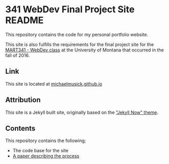 # 341 WebDev Final Project Site README

This repository contains the code for my personal portfolio website.

This site is also fulfills the requirements for the final project site for the [MART341 - WebDev class](https://github.com/michaelmusick/341_webDev) at the University of Montana that occurred in the fall of 2016.

## Link
This site is located at [michaelmusick.github.io](https://michaelmusick.github.io)

## Attribution
This site is a Jekyll built site, originally based on the ["Jekyll Now" theme](https://github.com/barryclark/jekyll-now).

## Contents

This repository contains the following;
- The code base for the site
- [A paper describing the process](https://github.com/michaelmusick/michaelmusick.github.io/blob/master/paper/MMusick_341Final.md)
